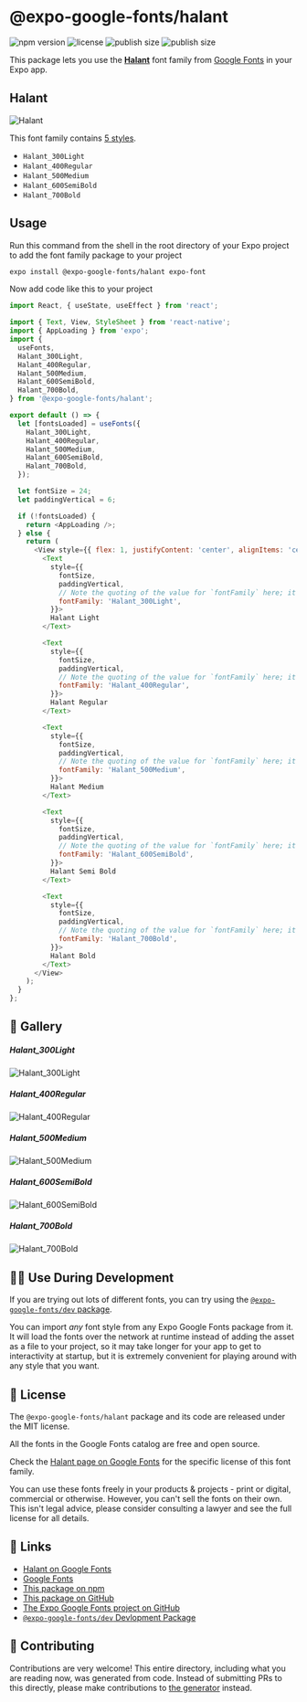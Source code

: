 # @expo-google-fonts/halant

![npm version](https://flat.badgen.net/npm/v/@expo-google-fonts/halant)
![license](https://flat.badgen.net/github/license/expo/google-fonts)
![publish size](https://flat.badgen.net/packagephobia/install/@expo-google-fonts/halant)
![publish size](https://flat.badgen.net/packagephobia/publish/@expo-google-fonts/halant)

This package lets you use the [**Halant**](https://fonts.google.com/specimen/Halant) font family from [Google Fonts](https://fonts.google.com/) in your Expo app.

## Halant

![Halant](./font-family.png)

This font family contains [5 styles](#-gallery).

- `Halant_300Light`
- `Halant_400Regular`
- `Halant_500Medium`
- `Halant_600SemiBold`
- `Halant_700Bold`

## Usage

Run this command from the shell in the root directory of your Expo project to add the font family package to your project
```sh
expo install @expo-google-fonts/halant expo-font
```

Now add code like this to your project
```js
import React, { useState, useEffect } from 'react';

import { Text, View, StyleSheet } from 'react-native';
import { AppLoading } from 'expo';
import {
  useFonts,
  Halant_300Light,
  Halant_400Regular,
  Halant_500Medium,
  Halant_600SemiBold,
  Halant_700Bold,
} from '@expo-google-fonts/halant';

export default () => {
  let [fontsLoaded] = useFonts({
    Halant_300Light,
    Halant_400Regular,
    Halant_500Medium,
    Halant_600SemiBold,
    Halant_700Bold,
  });

  let fontSize = 24;
  let paddingVertical = 6;

  if (!fontsLoaded) {
    return <AppLoading />;
  } else {
    return (
      <View style={{ flex: 1, justifyContent: 'center', alignItems: 'center' }}>
        <Text
          style={{
            fontSize,
            paddingVertical,
            // Note the quoting of the value for `fontFamily` here; it expects a string!
            fontFamily: 'Halant_300Light',
          }}>
          Halant Light
        </Text>

        <Text
          style={{
            fontSize,
            paddingVertical,
            // Note the quoting of the value for `fontFamily` here; it expects a string!
            fontFamily: 'Halant_400Regular',
          }}>
          Halant Regular
        </Text>

        <Text
          style={{
            fontSize,
            paddingVertical,
            // Note the quoting of the value for `fontFamily` here; it expects a string!
            fontFamily: 'Halant_500Medium',
          }}>
          Halant Medium
        </Text>

        <Text
          style={{
            fontSize,
            paddingVertical,
            // Note the quoting of the value for `fontFamily` here; it expects a string!
            fontFamily: 'Halant_600SemiBold',
          }}>
          Halant Semi Bold
        </Text>

        <Text
          style={{
            fontSize,
            paddingVertical,
            // Note the quoting of the value for `fontFamily` here; it expects a string!
            fontFamily: 'Halant_700Bold',
          }}>
          Halant Bold
        </Text>
      </View>
    );
  }
};

```

## 🔡 Gallery

##### Halant_300Light
![Halant_300Light](./Halant_300Light.ttf.png)

##### Halant_400Regular
![Halant_400Regular](./Halant_400Regular.ttf.png)

##### Halant_500Medium
![Halant_500Medium](./Halant_500Medium.ttf.png)

##### Halant_600SemiBold
![Halant_600SemiBold](./Halant_600SemiBold.ttf.png)

##### Halant_700Bold
![Halant_700Bold](./Halant_700Bold.ttf.png)


## 👩‍💻 Use During Development

If you are trying out lots of different fonts, you can try using the [`@expo-google-fonts/dev` package](https://github.com/expo/google-fonts/tree/master/font-packages/dev#readme).

You can import *any* font style from any Expo Google Fonts package from it. It will load the fonts
over the network at runtime instead of adding the asset as a file to your project, so it may take longer
for your app to get to interactivity at startup, but it is extremely convenient
for playing around with any style that you want.

## 📖 License

The `@expo-google-fonts/halant` package and its code are released under the MIT license.

All the fonts in the Google Fonts catalog are free and open source.

Check the [Halant page on Google Fonts](https://fonts.google.com/specimen/Halant) for the specific license of this font family.

You can use these fonts freely in your products & projects - print or digital, commercial or otherwise. However, you can't sell the fonts on their own. This isn't legal advice, please consider consulting a lawyer and see the full license for all details.

## 🔗 Links

- [Halant on Google Fonts](https://fonts.google.com/specimen/Halant)
- [Google Fonts](https://fonts.google.com/)
- [This package on npm](https://www.npmjs.com/package/@expo-google-fonts/halant)
- [This package on GitHub](https://github.com/expo/google-fonts/tree/master/font-packages/halant)
- [The Expo Google Fonts project on GitHub](https://github.com/expo/google-fonts)
- [`@expo-google-fonts/dev` Devlopment Package](https://github.com/expo/google-fonts/tree/master/font-packages/dev)

## 🤝 Contributing

Contributions are very welcome! This entire directory, including what you are reading now, was generated from code. Instead of submitting PRs to this directly, please make contributions to [the generator](https://github.com/expo/google-fonts/tree/master/packages/generator) instead.
